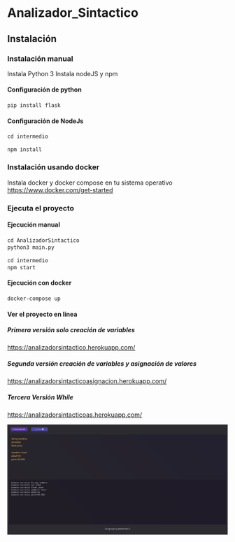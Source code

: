# Analizador_Sintactico
## Instalación
### Instalación manual
Instala Python 3
Instala nodeJS y npm

#### Configuración de python
```
pip install flask
```
#### Configuración de NodeJs
```
cd intermedio
```
```
npm install
```
### Instalación usando docker
Instala docker y docker compose en tu sistema operativo https://www.docker.com/get-started

### Ejecuta el proyecto
#### Ejecución manual
```
cd AnalizadorSintactico 
python3 main.py
```
```
cd intermedio
npm start
```
#### Ejecución con docker
```
docker-compose up
```
#### Ver el proyecto en linea
##### Primera versión solo creación de variables
https://analizadorsintactico.herokuapp.com/

##### Segunda versión creación de variables y asignación de valores
https://analizadorsintacticoasignacion.herokuapp.com/
##### Tercera Versión While
https://analizadorsintacticoas.herokuapp.com/

![](./1.png)
